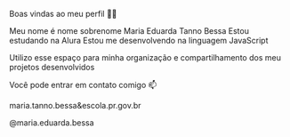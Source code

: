 Boas vindas ao meu perfil 💙💙

Meu nome é nome sobrenome
Maria Eduarda Tanno Bessa
Estou estudando na Alura
Estou me desenvolvendo na linguagem JavaScript

Utilizo esse espaço para minha organização e compartilhamento dos meu projetos desenvolvidos

Você pode entrar em contato comigo 📫

maria.tanno.bessa&escola.pr.gov.br

@maria.eduarda.bessa
